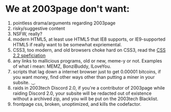 # We at 2003page don't want:

1. pointless drama/arguments regarding 2003page
2. risky/suggestive content
3. NSFW, really?
4. modern HTML5, at least use HTML5 that IE8 supports, or IE9-supported HTML5 if really want to be somewhat expriemental.
5. CSS3, too modern, and old browsers choke hard on CSS3, read the [CSS 2.2 speficiation](https://www.w3.org/TR/CSS22/)
6. any links to mallicious programs, old or new, meme-y or not. Examples of what i mean: MEMZ, BonziBuddy, ILoveYou.
7. scripts that lag down a internet browser just to get 0.00001 bitcoins, if you want money, find other ways other than putting a miner in your subsite. ._.
8. raids in 2003tech Discord 2.0, if you're a contributor of 2003page while raiding Discord 2.0, your subsite will be redacted out of existence without a archived zip, and you will be put on the 2003tech Blacklist.
9. frontpage css, broken, unoptimized, and kills the codefactor.
